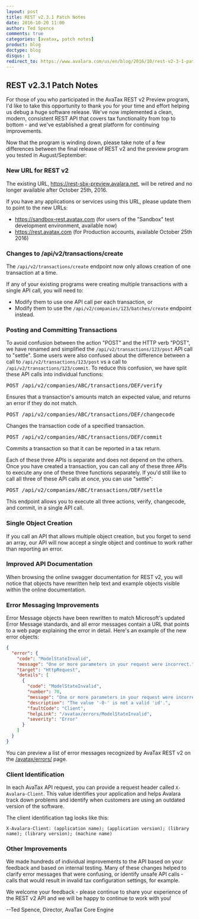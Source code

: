 ```yaml
---
layout: post
title: REST v2.3.1 Patch Notes
date: 2016-10-20 11:00
author: Ted Spence
comments: true
categories: [avatax, patch notes]
product: blog
doctype: blog
disqus: 1
redirect_to: https://www.avalara.com/us/en/blog/2016/10/rest-v2-3-1-patch-notes.html
---
```


<h2>REST v2.3.1 Patch Notes</h2>

For those of you who participated in the AvaTax REST v2 Preview program, I'd like to take this opportunity to thank you for your time and effort helping us debug a huge software release.  We've now implemented a clean, modern, consistent REST API that covers tax functionality from top to bottom - and we've established a great platform for continuing improvements.

Now that the program is winding down, please take note of a few differences between the final release of REST v2 and the preview program you tested in August/September:

<h3>New URL for REST v2</h3>

The existing URL, <a href="https://rest-sbx-preview.avalara.net">https://rest-sbx-preview.avalara.net</a>, will be retired and no longer available after October 25th, 2016.

If you have any applications or services using this URL, please update them to point to the new URLs:
<ul class="normal">
<li><a href="https://sandbox-rest.avatax.com">https://sandbox-rest.avatax.com</a> (for users of the "Sandbox" test development environment, available now)</li>
<li><a href="https://rest.avatax.com">https://rest.avatax.com</a> (for Production accounts, available October 25th 2016)</li>
</ul>

<h3>Changes to /api/v2/transactions/create</h3>

The `/api/v2/transactions/create` endpoint now only allows creation of one transaction at a time.

If any of your existing programs were creating multiple transactions with a single API call, you will need to:

<ul class="normal">
<li>Modify them to use one API call per each transaction, or</li>
<li>Modify them to use the <code class="highlighter-rouge">/api/v2/companies/123/batches/create</code>  endpoint instead.</li>
</ul>

<h3>Posting and Committing Transactions</h3>

To avoid confusion between the action "POST" and the HTTP verb "POST", we have renamed and simplified the `/api/v2/transactions/123/post` API call to "settle".
Some users were also confused about the difference between a call to `/api/v2/transactions/123/post` vs a call to `/api/v2/transactions/123/commit`.  To reduce this confusion, we have split these API calls into individual functions:

<pre>POST /api/v2/companies/ABC/transactions/DEF/verify</pre>

Ensures that a transaction's amounts match an expected value, and returns an error if they do not match.

<pre>POST /api/v2/companies/ABC/transactions/DEF/changecode</pre> 

Changes the transaction code of a specified transaction.

<pre>POST /api/v2/companies/ABC/transactions/DEF/commit</pre>

Commits a transaction so that it can be reported in a tax return.

Each of these three APIs is separate and does not depend on the others.  Once you have created a transaction, you can call any of these three APIs to execute any one of these three functions separately.  If you'd still like to call all three of these API calls at once, you can use "settle":

<pre>POST /api/v2/companies/ABC/transactions/DEF/settle</pre> 

This endpoint allows you to execute all three actions, verify, changecode, and commit, in a single API call.

<h3>Single Object Creation</h3>
If you call an API that allows multiple object creation, but you forget to send an array, our API will now accept a single object and continue to work rather than reporting an error.

<h3>Improved API Documentation</h3>
When browsing the online swagger documentation for REST v2, you will notice that objects have rewritten help text and example objects visible within the online documentation.

<h3>Error Messaging Improvements</h3>

Error Message objects have been rewritten to match Microsoft's updated Error Message standards, and all error messages contain a URL that points to a web page explaining the error in detail.  Here's an example of the new error objects:

```json
{
  "error": {
    "code": "ModelStateInvalid",
    "message": "One or more parameters in your request were incorrect.",
    "target": "HttpRequest",
    "details": [
      {
        "code": "ModelStateInvalid",
        "number": 70,
        "message": "One or more parameters in your request were incorrect.",
        "description": "The value '-0-' is not a valid 'id'.",
        "faultCode": "Client",
        "helpLink": "/avatax/errors/ModelStateInvalid",
        "severity": "Error"
      }
    ]
  }
}
```

You can preview a list of error messages recognized by AvaTax REST v2 on the <a href="/avatax/errors/">/avatax/errors/</a> page.

<h3>Client Identification</h3>

In each AvaTax API request, you can provide a request header called `X-Avalara-Client`.  This value identifies your application and helps Avalara track down problems and identify when customers are using an outdated version of the software.

The client identification tag looks like this:

```
X-Avalara-Client: (application name); (application version); (library name); (library version); (machine name)
```

<h3>Other Improvements</h3>

We made hundreds of individual improvements to the API based on your feedback and based on internal testing.  Many of these changes helped to clarify error messages that were confusing, or identify unsafe API calls - calls that would result in invalid tax configuration settings, for example.

We welcome your feedback - please continue to share your experience of the REST v2 API and we will be happy to continue to work with you!

--Ted Spence, Director, AvaTax Core Engine
